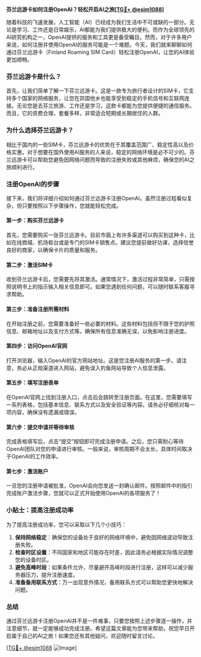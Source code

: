 **芬兰远游卡如何注册OpenAI？轻松开启AI之旅[[TG💪+ @esim1088](https://t.me/s/esim1088)]**

随着科技的飞速发展，人工智能（AI）已经成为我们生活中不可或缺的一部分。无论是学习、工作还是日常娱乐，AI都能为我们提供极大的便利。而作为全球领先的AI研究机构之一，OpenAI提供的服务和工具更是备受瞩目。然而，对于许多用户来说，如何注册并使用OpenAI的服务可能是一个难题。今天，我们就来聊聊如何通过芬兰远游卡（Finland Roaming SIM Card）轻松注册OpenAI，让您的AI体验更加顺畅。

### 芬兰远游卡是什么？

首先，让我们简单了解一下芬兰远游卡。这是一款专为旅行者设计的SIM卡，它支持多个国家的网络服务，让您在异国他乡也能享受到稳定的手机信号和互联网连接。无论您是去芬兰旅游、工作还是学习，这款卡都能为您提供便捷的通信服务。而且，它的资费合理，套餐多样，非常适合短期或长期居住的人群。

### 为什么选择芬兰远游卡？

相比于国内的一些SIM卡，芬兰远游卡的优势在于其覆盖范围广、稳定性高以及价格实惠。对于想要在国外使用AI服务的人来说，稳定的网络环境是必不可少的。芬兰远游卡可以帮助您避免因网络问题而导致的注册失败或其他麻烦，确保您的AI之旅顺利进行。

### 注册OpenAI的步骤

接下来，我们将详细介绍如何通过芬兰远游卡注册OpenAI。虽然注册过程看似复杂，但只要按照以下步骤操作，您就能轻松完成。

#### 第一步：购买芬兰远游卡

首先，您需要购买一张芬兰远游卡。目前市面上有许多渠道可以购买到这种卡，比如在线商城、机场柜台或是专门的SIM卡销售点。建议您提前做好功课，选择信誉良好的商家，以确保卡片的质量和服务。

#### 第二步：激活SIM卡

收到芬兰远游卡后，您需要先将其激活。通常情况下，激活过程非常简单，只需按照说明书上的指示输入相关信息即可。如果您遇到任何问题，可以随时联系客服寻求帮助。

#### 第三步：准备注册所需材料

在开始注册之前，您需要准备好一些必要的材料。这些材料包括但不限于您的护照信息、邮箱地址以及支付方式等。确保所有信息准确无误，以免影响注册进度。

#### 第四步：访问OpenAI官网

打开浏览器，输入OpenAI的官方网站地址。这是您注册AI服务的第一步。请注意，务必从正规渠道进入网站，避免误入钓鱼网站导致个人信息泄露。

#### 第五步：填写注册表单

在OpenAI官网上找到注册入口，点击后会跳转至注册页面。在这里，您需要填写一系列表格，包括基本信息、联系方式以及安全验证等内容。请务必仔细核对每一项内容，确保没有遗漏或错误。

#### 第六步：提交申请并等待审核

完成表格填写后，点击“提交”按钮即可完成注册申请。之后，您只需耐心等待OpenAI团队对您的申请进行审核。一般来说，审核周期不会太长，具体时间取决于OpenAI的工作效率。

#### 第七步：激活账户

一旦您的注册申请被批准，OpenAI会向您发送一封确认邮件。按照邮件中的指引完成账户激活步骤，您就可以正式开始使用OpenAI的各项服务了！

### 小贴士：提高注册成功率

为了提高注册成功率，您可以采取以下几个小技巧：

1. **保持网络稳定**：确保您的设备处于良好的网络环境中，避免因网络波动导致注册失败。
2. **检查时区设置**：不同国家和地区可能存在时差，因此请务必根据实际情况调整您的设备时区。
3. **避免高峰时段**：如果条件允许，尽量避开高峰时段进行注册，这样可以减少服务器压力，提升注册速度。
4. **准备备用联系方式**：万一出现意外情况，备用联系方式可以帮助您更快地解决问题。

### 总结

通过芬兰远游卡注册OpenAI并不是一件难事，只要您按照上述步骤逐一操作，并注意细节，就一定能够成功完成注册。希望这篇文章能为您带来帮助，祝您早日开启属于自己的AI之旅！如果您还有其他疑问，欢迎随时留言讨论。

[[TG💪+ @esim1088](https://t.me/s/esim1088) ![Image](https://i.postimg.cc/4NQfJmqS/Snipaste-2025-05-13-00-14-12.png)]